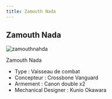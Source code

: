 ```yaml
---
title: Zamouth Nada
---
```


Zamouth Nada
------------

![zamouthnahda](/images/stories/saga/F91/mechas/crossbone/zamouthnahda.gif)


Zamouth Nada  
  
- Type : Vaisseau de combat  
- Concepteur : Crossbone Vanguard  
- Armement : Canon double x2  
- Mechanical Designer : Kunio Okawara  
  


